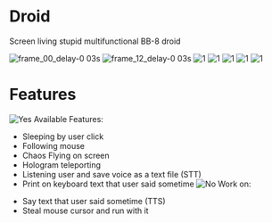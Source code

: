 # Droid
 Screen living stupid multifunctional BB-8 droid

![frame_00_delay-0 03s](https://user-images.githubusercontent.com/52743561/159042481-4097b880-b2a8-4c00-9154-6c9bde6e2aa0.png)
![frame_12_delay-0 03s](https://user-images.githubusercontent.com/52743561/159042846-f6924883-5807-485a-bc59-d355af38325d.png)
![1](https://user-images.githubusercontent.com/52743561/159042658-c6b35a94-2543-4e71-814a-4fc09b793ad6.png)
![1](https://user-images.githubusercontent.com/52743561/159042673-95dc1e4d-b9b8-4a0b-ac0f-93e3411090b4.png)
![1](https://user-images.githubusercontent.com/52743561/159042688-a985d719-2109-4b38-824b-49374e8fccb9.png)
![1](https://user-images.githubusercontent.com/52743561/159042712-c4cb29f5-ddb3-4192-a79e-570e2469149a.png)
![1](https://user-images.githubusercontent.com/52743561/159042725-645354ca-d75a-49a5-8de7-a4617e9c73e9.png)

# Features
![Yes](https://user-images.githubusercontent.com/52743561/159052564-27e1f952-74ac-43a3-b89d-de606815d624.png) Available Features:
 + Sleeping by user click
 + Following mouse
 + Chaos Flying on screen
 + Hologram teleporting
 + Listening user and save voice as a text file (STT)
 + Print on keyboard text that user said sometime
![No](https://user-images.githubusercontent.com/52743561/159052587-e2273961-219a-4978-8867-96163479839a.png) Work on:
 - Say text that user said sometime (TTS)
 - Steal mouse cursor and run with it
